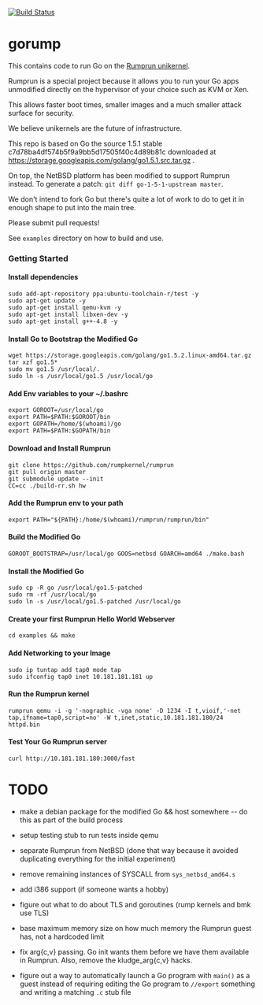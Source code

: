 [![Build Status](https://travis-ci.org/deferpanic/gorump.svg?branch=travis)](https://travis-ci.org/deferpanic/gorump)

# gorump

This contains code to run Go on the [Rumprun unikernel](https://github.com/rumpkernel/rumprun).

Rumprun is a special project because it allows you to run your Go apps
unmodified directly on the hypervisor of your choice such as KVM or Xen.

This allows faster boot times, smaller images and a much smaller attack
surface for security.

We believe unikernels are the future of infrastructure.

This repo is based on Go the source 1.5.1 stable c7d78ba4df574b5f9a9bb5d17505f40c4d89b81c
downloaded at https://storage.googleapis.com/golang/go1.5.1.src.tar.gz .

On top, the NetBSD platform has been modified to support Rumprun instead.
To generate a patch: `git diff go-1-5-1-upstream master`.

We don't intend to fork Go but there's quite a lot of work to do to get
it in enough shape to put into the main tree.

Please submit pull requests!

See `examples` directory on how to build and use.

### Getting Started

#### Install dependencies
```
sudo add-apt-repository ppa:ubuntu-toolchain-r/test -y
sudo apt-get update -y
sudo apt-get install qemu-kvm -y
sudo apt-get install libxen-dev -y
sudo apt-get install g++-4.8 -y
```

#### Install Go to Bootstrap the Modified Go
```
wget https://storage.googleapis.com/golang/go1.5.2.linux-amd64.tar.gz
tar xzf go1.5*
sudo mv go1.5 /usr/local/.
sudo ln -s /usr/local/go1.5 /usr/local/go
```

#### Add Env variables to your ~/.bashrc
```
export GOROOT=/usr/local/go
export PATH=$PATH:$GOROOT/bin
export GOPATH=/home/$(whoami)/go
export PATH=$PATH:$GOPATH/bin
```

#### Download and Install Rumprun

```
git clone https://github.com/rumpkernel/rumprun
git pull origin master
git submodule update --init
CC=cc ./build-rr.sh hw
```

#### Add the Rumprun env to your path
```
export PATH="${PATH}:/home/$(whoami)/rumprun/rumprun/bin"
```

#### Build the Modified Go
```
GOROOT_BOOTSTRAP=/usr/local/go GOOS=netbsd GOARCH=amd64 ./make.bash
```

#### Install the Modified Go
```
sudo cp -R go /usr/local/go1.5-patched
sudo rm -rf /usr/local/go
sudo ln -s /usr/local/go1.5-patched /usr/local/go
```

#### Create your first Rumprun Hello World Webserver
```
cd examples && make
```

#### Add Networking to your Image
```
sudo ip tuntap add tap0 mode tap
sudo ifconfig tap0 inet 10.181.181.181 up
```

#### Run the Rumprun kernel
```
rumprun qemu -i -g '-nographic -vga none' -D 1234 -I t,vioif,'-net tap,ifname=tap0,script=no' -W t,inet,static,10.181.181.180/24 httpd.bin
```

#### Test Your Go Rumprun server
```
curl http://10.181.181.180:3000/fast
```

TODO
====

* make a debian package for the modified Go && host somewhere
  -- do this as part of the build process

* setup testing stub to run tests inside qemu
* separate Rumprun from NetBSD (done that way because it avoided
  duplicating everything for the initial experiment)
* remove remaining instances of SYSCALL from `sys_netbsd_amd64.s`
* add i386 support (if someone wants a hobby)
* figure out what to do about TLS and goroutines (rump kernels and
  bmk use TLS)
* base maximum memory size on how much memory the Rumprun guest has,
  not a hardcoded limit
* fix arg{c,v} passing.  Go init wants them before we have them
  available in Rumprun.  Also, remove the kludge_arg{c,v} hacks.
* figure out a way to automatically launch a Go program with `main()`
  as a guest instead of requiring editing the Go program to `//export`
  something and writing a matching `.c` stub file
